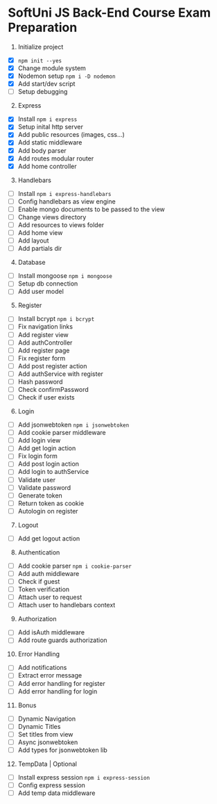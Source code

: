 # SoftUni JS Back-End Course Exam Preparation

1. Initialize project

-   [x] `npm init --yes`
-   [x] Change module system
-   [x] Nodemon setup `npm i -D nodemon`
-   [x] Add start/dev script
-   [ ] Setup debugging

2. Express

-   [x] Install `npm i express`
-   [x] Setup inital http server
-   [x] Add public resources (images, css...)
-   [x] Add static middleware
-   [x] Add body parser
-   [x] Add routes modular router
-   [x] Add home controller

3. Handlebars

-   [ ] Install `npm i express-handlebars`
-   [ ] Config handlebars as view engine
-   [ ] Enable mongo documents to be passed to the view
-   [ ] Change views directory
-   [ ] Add resources to views folder
-   [ ] Add home view
-   [ ] Add layout
-   [ ] Add partials dir

4. Database

-   [ ] Install mongoose `npm i mongoose`
-   [ ] Setup db connection
-   [ ] Add user model

5. Register

-   [ ] Install bcrypt `npm i bcrypt`
-   [ ] Fix navigation links
-   [ ] Add register view
-   [ ] Add authController
-   [ ] Add register page
-   [ ] Fix register form
-   [ ] Add post register action
-   [ ] Add authService with register
-   [ ] Hash password
-   [ ] Check confirmPassword
-   [ ] Check if user exists

6. Login

-   [ ] Add jsonwebtoken `npm i jsonwebtoken`
-   [ ] Add cookie parser middleware
-   [ ] Add login view
-   [ ] Add get login action
-   [ ] Fix login form
-   [ ] Add post login action
-   [ ] Add login to authService
-   [ ] Validate user
-   [ ] Validate password
-   [ ] Generate token
-   [ ] Return token as cookie
-   [ ] Autologin on register

7. Logout

-   [ ] Add get logout action

8. Authentication

-   [ ] Add cookie parser `npm i cookie-parser`
-   [ ] Add auth middleware
-   [ ] Check if guest
-   [ ] Token verification
-   [ ] Attach user to request
-   [ ] Attach user to handlebars context

9.  Authorization

-   [ ] Add isAuth middleware
-   [ ] Add route guards authorization

10. Error Handling

-   [ ] Add notifications
-   [ ] Extract error message
-   [ ] Add error handling for register
-   [ ] Add error handling for login

11. Bonus

-   [ ] Dynamic Navigation
-   [ ] Dynamic Titles
-   [ ] Set titles from view
-   [ ] Async jsonwebtoken
-   [ ] Add types for jsonwebtoken lib

12. TempData | Optional

-   [ ] Install express session `npm i express-session`
-   [ ] Config express session
-   [ ] Add temp data middleware
